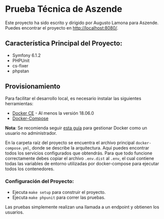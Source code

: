 # Prueba Técnica de Aszende

Este proyecto ha sido escrito y dirigido por Augusto Lamona para Aszende. Puedes encontrar el proyecto en [http://localhost:8080/](http://localhost:8080/).

## Característica Principal del Proyecto:

- Symfony 6.1.2
- PHPUnit
- cs-fixer
- phpstan

## Provisionamiento

Para facilitar el desarrollo local, es necesario instalar las siguientes herramientas:

- [Docker CE](https://www.docker.com/) - Al menos la versión 18.06.0
- [Docker-Compose](https://docs.docker.com/compose/)

**Nota**: Se recomienda seguir [esta guía](https://docs.docker.com/install/linux/linux-postinstall/#manage-docker-as-a-non-root-user) para gestionar Docker como un usuario no administrador.

En la carpeta raíz del proyecto se encuentra el archivo principal `docker-compose.yml`, donde se describe la arquitectura. Aquí puedes encontrar todos los servicios configurados que obtendrás. Para que todo funcione correctamente debes copiar el archivo `.env.dist` al `.env`, el cual contiene todas las variables de entorno utilizadas por docker-compose para ejecutar todos los contenedores.

### Configuración del Proyecto:

- Ejecuta `make setup` para construir el proyecto.
- Ejecuta `make phpunit` para correr las pruebas.

Las pruebas simplemente realizan una llamada a un endpoint y obtienen los usuarios.
